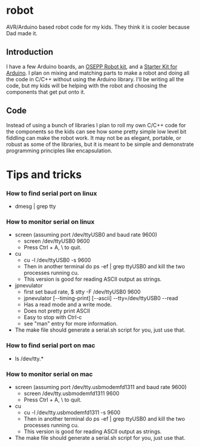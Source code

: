 # robot
AVR/Arduino based robot code for my kids. They think it is cooler because Dad made it.

## Introduction
I have a few Arduino boards, an [OSEPP Robot kit][1], and a [Starter Kit for Arduino][2]. I plan on
mixing and matching parts to make a robot and doing all the code in C/C++ without using the Arduino
library. I'll be writing all the code, but my kids will be helping with the robot and choosing the 
components that get put onto it.

## Code
Instead of using a bunch of libraries I plan to roll my own C/C++ code for the components so the 
kids can see how some pretty simple low level bit fiddling can make the robot work. It may not be 
as elegant, portable, or robust as some of the libraries, but it is meant to be simple and 
demonstrate programming principles like encapsulation.

# Tips and tricks
### How to find serial port on linux
- dmesg | grep tty
### How to monitor serial on linux
- screen (assuming port /dev/ttyUSB0 and baud rate 9600)
  - screen /dev/ttyUSB0 9600
  - Press Ctrl + A, \ to quit.
- cu
  - cu -l /dev/ttyUSB0 -s 9600
  - Then in another terminal do ps -ef | grep ttyUSB0 and kill the two processes running cu.
  - This version is good for reading ASCII output as strings.
- jpnevulator
  - first set baud rate, $ stty -F /dev/ttyUSB0 9600
  - jpnevulator [--timing-print] [--ascii] --tty=/dev/ttyUSB0 --read
  - Has a read mode and a write mode.
  - Does not pretty print ASCII
  - Easy to stop with Ctrl-c
  - see "man" entry for more information.
- The make file should generate a serial.sh script for you, just use that.

### How to find serial port on mac
- ls /dev/tty.*

### How to monitor serial on mac
- screen (assuming port /dev/tty.usbmodemfd1311 and baud rate 9600)
  - screen /dev/tty.usbmodemfd1311 9600
  - Press Ctrl + A, \ to quit.
- cu
  - cu -l /dev/tty.usbmodemfd1311 -s 9600
  - Then in another terminal do ps -ef | grep ttyUSB0 and kill the two processes running cu.
  - This version is good for reading ASCII output as strings.
- The make file should generate a serial.sh script for you, just use that.

[1]:https://osepp.com/starter-kits/87-osepp-101-robotic-basics-starter
[2]:https://www.elegoo.com/product/elegoo-uno-project-super-starter-kit/
